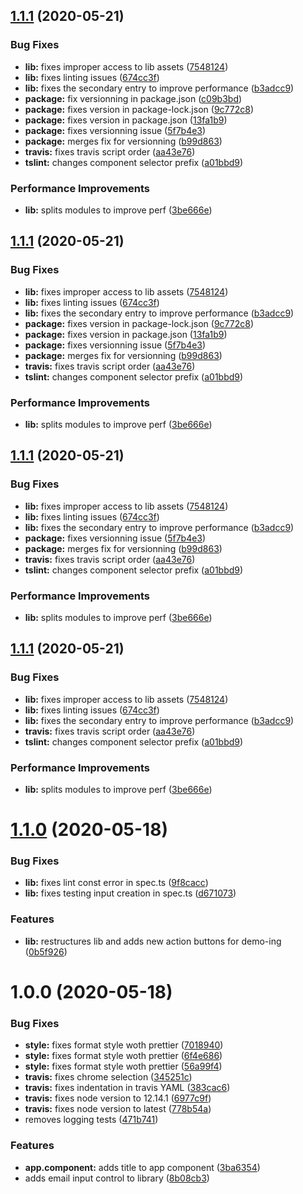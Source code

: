## [1.1.1](https://github.com/adrien19/ng-components-ndiku/compare/v1.1.0...v1.1.1) (2020-05-21)


### Bug Fixes

* **lib:** fixes improper access to lib assets ([7548124](https://github.com/adrien19/ng-components-ndiku/commit/7548124970270d500c4e50364b6bb318be127747))
* **lib:** fixes linting issues ([674cc3f](https://github.com/adrien19/ng-components-ndiku/commit/674cc3f03d0a5a9181ec02c51b1f22d9668759ee))
* **lib:** fixes the secondary entry to improve performance ([b3adcc9](https://github.com/adrien19/ng-components-ndiku/commit/b3adcc9f00de10fc2155b438063c523e8eb85d1c))
* **package:** fix versionning in  package.json ([c09b3bd](https://github.com/adrien19/ng-components-ndiku/commit/c09b3bdd8bf953754c76776641e7686485fb8d2d))
* **package:** fixes version in  package-lock.json ([9c772c8](https://github.com/adrien19/ng-components-ndiku/commit/9c772c846b0c50f2817772e9ab1b8958c149382c))
* **package:** fixes version in  package.json ([13fa1b9](https://github.com/adrien19/ng-components-ndiku/commit/13fa1b9b9014550465a0fc2d843d6139238d1478))
* **package:** fixes versionning issue ([5f7b4e3](https://github.com/adrien19/ng-components-ndiku/commit/5f7b4e3e4055e80995e10ee1280260d5daf134e3))
* **package:** merges fix for versionning ([b99d863](https://github.com/adrien19/ng-components-ndiku/commit/b99d863d61870e34d84f33a500e70da488a2ebbb))
* **travis:** fixes travis script order ([aa43e76](https://github.com/adrien19/ng-components-ndiku/commit/aa43e76ff4d4868fb110213d84b8a6c5f883bc9f))
* **tslint:** changes component selector prefix ([a01bbd9](https://github.com/adrien19/ng-components-ndiku/commit/a01bbd973007b1b3de6230cff9c9ac29c8c99629))


### Performance Improvements

* **lib:** splits modules to improve perf ([3be666e](https://github.com/adrien19/ng-components-ndiku/commit/3be666e0bf0f8955a4d05bed4ccf44176d2cac79))

## [1.1.1](https://github.com/adrien19/ng-components-ndiku/compare/v1.1.0...v1.1.1) (2020-05-21)


### Bug Fixes

* **lib:** fixes improper access to lib assets ([7548124](https://github.com/adrien19/ng-components-ndiku/commit/7548124970270d500c4e50364b6bb318be127747))
* **lib:** fixes linting issues ([674cc3f](https://github.com/adrien19/ng-components-ndiku/commit/674cc3f03d0a5a9181ec02c51b1f22d9668759ee))
* **lib:** fixes the secondary entry to improve performance ([b3adcc9](https://github.com/adrien19/ng-components-ndiku/commit/b3adcc9f00de10fc2155b438063c523e8eb85d1c))
* **package:** fixes version in  package-lock.json ([9c772c8](https://github.com/adrien19/ng-components-ndiku/commit/9c772c846b0c50f2817772e9ab1b8958c149382c))
* **package:** fixes version in  package.json ([13fa1b9](https://github.com/adrien19/ng-components-ndiku/commit/13fa1b9b9014550465a0fc2d843d6139238d1478))
* **package:** fixes versionning issue ([5f7b4e3](https://github.com/adrien19/ng-components-ndiku/commit/5f7b4e3e4055e80995e10ee1280260d5daf134e3))
* **package:** merges fix for versionning ([b99d863](https://github.com/adrien19/ng-components-ndiku/commit/b99d863d61870e34d84f33a500e70da488a2ebbb))
* **travis:** fixes travis script order ([aa43e76](https://github.com/adrien19/ng-components-ndiku/commit/aa43e76ff4d4868fb110213d84b8a6c5f883bc9f))
* **tslint:** changes component selector prefix ([a01bbd9](https://github.com/adrien19/ng-components-ndiku/commit/a01bbd973007b1b3de6230cff9c9ac29c8c99629))


### Performance Improvements

* **lib:** splits modules to improve perf ([3be666e](https://github.com/adrien19/ng-components-ndiku/commit/3be666e0bf0f8955a4d05bed4ccf44176d2cac79))

## [1.1.1](https://github.com/adrien19/ng-components-ndiku/compare/v1.1.0...v1.1.1) (2020-05-21)


### Bug Fixes

* **lib:** fixes improper access to lib assets ([7548124](https://github.com/adrien19/ng-components-ndiku/commit/7548124970270d500c4e50364b6bb318be127747))
* **lib:** fixes linting issues ([674cc3f](https://github.com/adrien19/ng-components-ndiku/commit/674cc3f03d0a5a9181ec02c51b1f22d9668759ee))
* **lib:** fixes the secondary entry to improve performance ([b3adcc9](https://github.com/adrien19/ng-components-ndiku/commit/b3adcc9f00de10fc2155b438063c523e8eb85d1c))
* **package:** fixes versionning issue ([5f7b4e3](https://github.com/adrien19/ng-components-ndiku/commit/5f7b4e3e4055e80995e10ee1280260d5daf134e3))
* **package:** merges fix for versionning ([b99d863](https://github.com/adrien19/ng-components-ndiku/commit/b99d863d61870e34d84f33a500e70da488a2ebbb))
* **travis:** fixes travis script order ([aa43e76](https://github.com/adrien19/ng-components-ndiku/commit/aa43e76ff4d4868fb110213d84b8a6c5f883bc9f))
* **tslint:** changes component selector prefix ([a01bbd9](https://github.com/adrien19/ng-components-ndiku/commit/a01bbd973007b1b3de6230cff9c9ac29c8c99629))


### Performance Improvements

* **lib:** splits modules to improve perf ([3be666e](https://github.com/adrien19/ng-components-ndiku/commit/3be666e0bf0f8955a4d05bed4ccf44176d2cac79))

## [1.1.1](https://github.com/adrien19/ng-components-ndiku/compare/v1.1.0...v1.1.1) (2020-05-21)


### Bug Fixes

* **lib:** fixes improper access to lib assets ([7548124](https://github.com/adrien19/ng-components-ndiku/commit/7548124970270d500c4e50364b6bb318be127747))
* **lib:** fixes linting issues ([674cc3f](https://github.com/adrien19/ng-components-ndiku/commit/674cc3f03d0a5a9181ec02c51b1f22d9668759ee))
* **lib:** fixes the secondary entry to improve performance ([b3adcc9](https://github.com/adrien19/ng-components-ndiku/commit/b3adcc9f00de10fc2155b438063c523e8eb85d1c))
* **travis:** fixes travis script order ([aa43e76](https://github.com/adrien19/ng-components-ndiku/commit/aa43e76ff4d4868fb110213d84b8a6c5f883bc9f))
* **tslint:** changes component selector prefix ([a01bbd9](https://github.com/adrien19/ng-components-ndiku/commit/a01bbd973007b1b3de6230cff9c9ac29c8c99629))


### Performance Improvements

* **lib:** splits modules to improve perf ([3be666e](https://github.com/adrien19/ng-components-ndiku/commit/3be666e0bf0f8955a4d05bed4ccf44176d2cac79))

# [1.1.0](https://github.com/adrien19/ng-components-ndiku/compare/v1.0.0...v1.1.0) (2020-05-18)


### Bug Fixes

* **lib:** fixes lint const error  in spec.ts ([9f8cacc](https://github.com/adrien19/ng-components-ndiku/commit/9f8cacc5a2aa215a9c0cbf1a83b7f28a72e46161))
* **lib:** fixes testing input creation in spec.ts ([d671073](https://github.com/adrien19/ng-components-ndiku/commit/d6710733eb9cab2d0c6d3ee2b1e15949053ee461))


### Features

* **lib:** restructures lib and adds new action buttons for demo-ing ([0b5f926](https://github.com/adrien19/ng-components-ndiku/commit/0b5f926693bf83a799007064c00f19914fc3849b))

# 1.0.0 (2020-05-18)


### Bug Fixes

* **style:** fixes format style woth prettier ([7018940](https://github.com/adrien19/ng-components-ndiku/commit/70189409fd159509a4e75c32559309d65c4edff2))
* **style:** fixes format style woth prettier ([6f4e686](https://github.com/adrien19/ng-components-ndiku/commit/6f4e686ef9b757cae0e5d4bab170464a02dc7f5a))
* **style:** fixes format style woth prettier ([56a99f4](https://github.com/adrien19/ng-components-ndiku/commit/56a99f4f30ee92cd6524f1f2182b5186b84a0e06))
* **travis:** fixes chrome selection ([345251c](https://github.com/adrien19/ng-components-ndiku/commit/345251c10fcb91f3631ef1d374c2112f621b00e8))
* **travis:** fixes indentation in travis YAML ([383cac6](https://github.com/adrien19/ng-components-ndiku/commit/383cac652dccbee5eefd51af6ddd9ca99817c868))
* **travis:** fixes node version to 12.14.1 ([6977c9f](https://github.com/adrien19/ng-components-ndiku/commit/6977c9f23ede24b529db0609eb50867eff1e032f))
* **travis:** fixes node version to latest ([778b54a](https://github.com/adrien19/ng-components-ndiku/commit/778b54a0e0cdb12fd7ef0c1b3ca344bdd5eaa001))
* removes logging tests ([471b741](https://github.com/adrien19/ng-components-ndiku/commit/471b741fb4f7684bd6c58a6e049a73d48eff5f19))


### Features

* **app.component:** adds title to app component ([3ba6354](https://github.com/adrien19/ng-components-ndiku/commit/3ba6354d6f64a5389f5f4177b490b367f618f244))
* adds email input control to library ([8b08cb3](https://github.com/adrien19/ng-components-ndiku/commit/8b08cb3e21d4b3315f667652a3d605c11d10c550))
